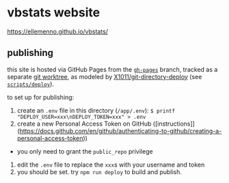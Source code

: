 # vbstats website

https://ellemenno.github.io/vbstats/


## publishing

this site is hosted via GitHub Pages from the [`gh-pages`](/ellemenno/vbstats/tree/gh-pages/) branch, tracked as a separate [git worktree](https://git-scm.com/docs/git-worktree), as modeled by [X1011/git-directory-deploy](/X1011/git-directory-deploy) (see [`scripts/deploy`](scripts/deploy)).

to set up for publishing:
1. create an `.env` file in this directory (`/app/.env`): `$ printf "DEPLOY_USER=xxx\nDEPLOY_TOKEN=xxx" > .env`
1. create a new Personal Access Token on GitHub ([instructions]](https://docs.github.com/en/github/authenticating-to-github/creating-a-personal-access-token))
  - you only need to grant the `public_repo` privilege
1. edit the `.env` file to replace the `xxx`s with your username and token
1. you should be set. try `npm run deploy` to build and publish.
